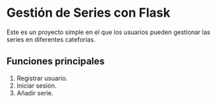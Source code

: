 # Gestión de Series con Flask

Este es un proyecto simple en el que los usuarios pueden gestionar las series en diferentes cateforías.

## Funciones principales
1. Registrar usuario.
2. Iniciar sesión.
3. Añadir serie.
